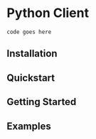 # Python Client

    code goes here

## Installation

## Quickstart

## Getting Started

## Examples